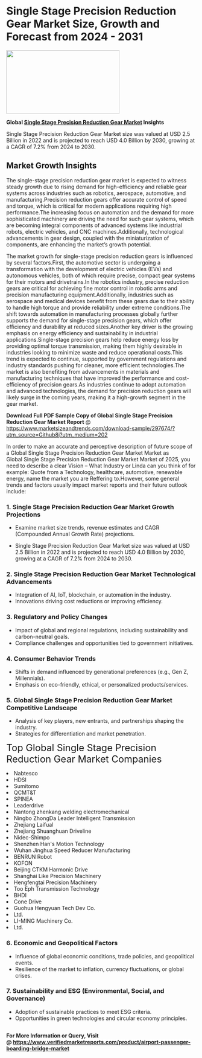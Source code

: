 <H1>Single Stage Precision Reduction Gear Market Size, Growth and Forecast from 2024 - 2031</H1><img class="aligncenter size-medium wp-image-584254" src="https://thirdeyenews.in/wp-content/uploads/2024/09/Global-Market-Research-300x168.jpeg" alt="" width="300" height="168" /><p><strong>Global&nbsp;<a href="https://www.marketsizeandtrends.com/download-sample/297674/?utm_source=Github8j?utm_medium=202">Single Stage Precision Reduction Gear Market</a> Insights</strong></p><p>Single Stage Precision Reduction Gear Market size was valued at USD 2.5 Billion in 2022 and is projected to reach USD 4.0 Billion by 2030, growing at a CAGR of 7.2% from 2024 to 2030.</p><p><h2>Market Growth Insights</h2> <p>The single-stage precision reduction gear market is expected to witness steady growth due to rising demand for high-efficiency and reliable gear systems across industries such as robotics, aerospace, automotive, and manufacturing.Precision reduction gears offer accurate control of speed and torque, which is critical for modern applications requiring high performance.The increasing focus on automation and the demand for more sophisticated machinery are driving the need for such gear systems, which are becoming integral components of advanced systems like industrial robots, electric vehicles, and CNC machines.Additionally, technological advancements in gear design, coupled with the miniaturization of components, are enhancing the market’s growth potential.</p> <p>The market growth for single-stage precision reduction gears is influenced by several factors.First, the automotive sector is undergoing a transformation with the development of electric vehicles (EVs) and autonomous vehicles, both of which require precise, compact gear systems for their motors and drivetrains.In the robotics industry, precise reduction gears are critical for achieving fine motor control in robotic arms and precision manufacturing equipment.Additionally, industries such as aerospace and medical devices benefit from these gears due to their ability to handle high torque and provide reliability under extreme conditions.The shift towards automation in manufacturing processes globally further supports the demand for single-stage precision gears, which offer efficiency and durability at reduced sizes.Another key driver is the growing emphasis on energy efficiency and sustainability in industrial applications.Single-stage precision gears help reduce energy loss by providing optimal torque transmission, making them highly desirable in industries looking to minimize waste and reduce operational costs.This trend is expected to continue, supported by government regulations and industry standards pushing for cleaner, more efficient technologies.The market is also benefiting from advancements in materials and manufacturing techniques that have improved the performance and cost-efficiency of precision gears.As industries continue to adopt automation and advanced technologies, the demand for precision reduction gears will likely surge in the coming years, making it a high-growth segment in the gear market.<p><span class=""><strong>Download Full PDF Sample Copy of Global Single Stage Precision Reduction Gear Market Report</strong> @ <a href="https://www.marketsizeandtrends.com/download-sample/297674/?utm_source=Github8j?utm_medium=202" target="_blank">https://www.marketsizeandtrends.com/download-sample/297674/?utm_source=Github8j?utm_medium=202</a></span></p><p>In order to make an accurate and perceptive description of future scope of a Global&nbsp;Single Stage Precision Reduction Gear Market Market as Global&nbsp;Single Stage Precision Reduction Gear Market Market of 2025, you need to describe a clear Vision &ndash; What Industry or Linda can you think of for example: Quote from a Technology, healthcare, automotive, renewable energy, name the market you are Reffering to.However, some general trends and factors usually impact market reports and their future outlook include:</p><h3>1.&nbsp;<strong>Single Stage Precision Reduction Gear Market Growth Projections</strong></h3><ul><li>Examine market size trends, revenue estimates and CAGR (Compounded Annual Growth Rate) projections.</li><li><p>Single Stage Precision Reduction Gear Market size was valued at USD 2.5 Billion in 2022 and is projected to reach USD 4.0 Billion by 2030, growing at a CAGR of 7.2% from 2024 to 2030.</p></li></ul><h3>2.&nbsp;<strong>Single Stage Precision Reduction Gear Market Technological Advancements</strong></h3><ul><li>Integration of AI, IoT, blockchain, or automation in the industry.</li><li>Innovations driving cost reductions or improving efficiency.</li></ul><h3>3.&nbsp;<strong>Regulatory and Policy Changes</strong></h3><ul><li>Impact of global and regional regulations, including sustainability and carbon-neutral goals.</li><li>Compliance challenges and opportunities tied to government initiatives.</li></ul><h3>4.&nbsp;<strong>Consumer Behavior Trends</strong></h3><ul><li>Shifts in demand influenced by generational preferences (e.g., Gen Z, Millennials).</li><li>Emphasis on eco-friendly, ethical, or personalized products/services.</li></ul><h3>5.&nbsp;<strong>Global Single Stage Precision Reduction Gear Market Competitive Landscape</strong></h3><ul><li>Analysis of key players, new entrants, and partnerships shaping the industry.</li><li>Strategies for differentiation and market penetration.</li></ul><p data-pm-slice="1 1 []"><span style="color: inherit; font-family: inherit; font-size: 25px;">Top Global Single Stage Precision Reduction Gear Market Companies</span></p><div class="" data-test-id=""><p><li>Nabtesco</li><li> HDSI</li><li> Sumitomo</li><li> QCMT&T</li><li> SPINEA</li><li> Leaderdrive</li><li> Nantong zhenkang welding electromechanical</li><li> Ningbo ZhongDa Leader Intelligent Transmission</li><li> Zhejiang Laifual</li><li> Zhejiang Shuanghuan Driveline</li><li> Nidec-Shimpo</li><li> Shenzhen Han's Motion Technology</li><li> Wuhan Jinghua Speed Reducer Manufacturing</li><li> BENRUN Robot</li><li> KOFON</li><li> Beijing CTKM Harmonic Drive</li><li> Shanghai Like Precision Machinery</li><li> Hengfengtai Precision Machinery</li><li> Too Eph Transmission Technology</li><li> BHDI</li><li> Cone Drive</li><li> Guohua Hengyuan Tech Dev Co.</li><li> Ltd.</li><li> LI-MING Machinery Co.</li><li> Ltd.</li></p></div><h3>6.&nbsp;<strong>Economic and Geopolitical Factors</strong></h3><ul><li>Influence of global economic conditions, trade policies, and geopolitical events.</li><li>Resilience of the market to inflation, currency fluctuations, or global crises.</li></ul><h3>7.&nbsp;<strong>Sustainability and ESG (Environmental, Social, and Governance)</strong></h3><ul><li>Adoption of sustainable practices to meet ESG criteria.</li><li>Opportunities in green technologies and circular economy principles.</li></ul><h2><strong style="font-size: 14px;">For More Information or Query, Visit @&nbsp;</strong><a style="background-color: #ffffff; font-size: 14px;" href="https://www.marketsizeandtrends.com/report/single-stage-precision-reduction-gear-market/" target="_blank">https://www.verifiedmarketreports.com/product/airport-passenger-boarding-bridge-market</a></h2>